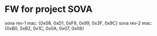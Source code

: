 # FW for project SOVA

sova rev-1 mac: {0x08, 0xD1, 0xF9, 0x99, 0x3F, 0x9C}
sova rev-2 mac: {0xB0, 0xB2, 0x1C, 0x0A, 0x07, 0x08}
